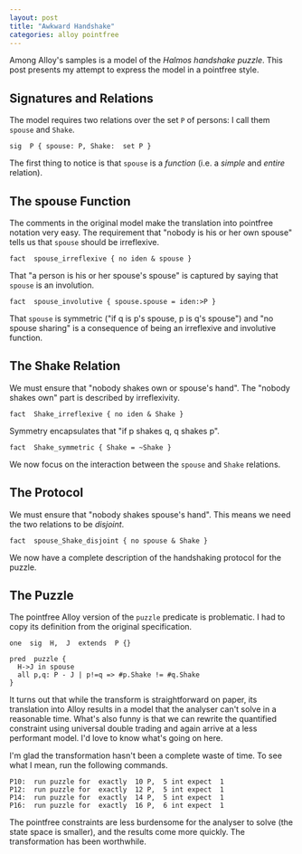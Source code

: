```yaml
---
layout: post
title: "Awkward Handshake"
categories: alloy pointfree
---
```


Among Alloy's samples is a model of the *Halmos handshake puzzle*. This post presents my attempt to express the model in a pointfree style.

## Signatures and Relations

The model requires two relations over the set `P` of persons: I call them `spouse` and `Shake`.

```alloy
sig  P { spouse: P, Shake:  set P }
```

The first thing to notice is that `spouse` is a *function* (i.e. a *simple* and *entire* relation).

## The spouse Function

The comments in the original model make the translation into pointfree notation very easy. The requirement that "nobody is his or her own spouse" tells us that `spouse` should be irreflexive.

```alloy
fact  spouse_irreflexive { no iden & spouse }
```

That "a person is his or her spouse's spouse" is captured by saying that `spouse` is an involution.

```alloy
fact  spouse_involutive { spouse.spouse = iden:>P }
```

That `spouse` is symmetric ("if q is p's spouse, p is q's spouse") and "no spouse sharing" is a consequence of being an irreflexive and involutive function.

## The Shake Relation

We must ensure that "nobody shakes own or spouse's hand". The "nobody shakes own" part is described by irreflexivity.

```alloy
fact  Shake_irreflexive { no iden & Shake }
```

Symmetry encapsulates that "if p shakes q, q shakes p".

```alloy
fact  Shake_symmetric { Shake = ~Shake }
```

We now focus on the interaction between the `spouse` and `Shake` relations.

## The Protocol

We must ensure that "nobody shakes spouse's hand". This means we need the two relations to be *disjoint*.

```alloy
fact  spouse_Shake_disjoint { no spouse & Shake }
```

We now have a complete description of the handshaking protocol for the puzzle.

## The Puzzle

The pointfree Alloy version of the `puzzle` predicate is problematic.  I had to copy its definition from the original specification.

```alloy
one  sig  H,  J  extends  P {}

pred  puzzle {
  H->J in spouse
  all p,q: P - J | p!=q => #p.Shake != #q.Shake
}

```

It turns out that while the transform is straightforward on paper, its translation into Alloy results in a model that the analyser can't solve in a reasonable time. What's also funny is that we can rewrite the quantified constraint using universal double trading and again arrive at a less performant model. I'd love to know what's going on here.


I'm glad the transformation hasn't been a complete waste of time. To see what I mean, run the following commands.

```alloy
P10:  run puzzle for  exactly  10 P,  5 int expect  1
P12:  run puzzle for  exactly  12 P,  5 int expect  1
P14:  run puzzle for  exactly  14 P,  5 int expect  1
P16:  run puzzle for  exactly  16 P,  6 int expect  1
```

The pointfree constraints are less burdensome for the analyser to solve (the state space is smaller), and the results come more quickly.  The transformation has been worthwhile.